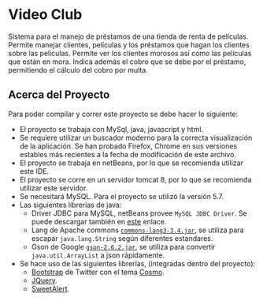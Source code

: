 # Video Club 

Sistema para el manejo de préstamos de una tienda de renta de películas.
Permite manejar clientes, películas y los préstamos que hagan los clientes
sobre las películas. Permite ver los clientes morosos así como las películas
que están en mora.
Indíca además el cobro que se debe por el préstamo, permitiendo el cálculo
del cobro por multa.

## Acerca del Proyecto
Para poder compilar y correr este proyecto se debe hacer lo siguiente:

- El proyecto se trabaja con MySql, java, javascript y html.
- Se requiere utilizar un buscador moderno para la correcta visualización de la aplicación.
Se han probado Firefox, Chrome en sus versiones estables más recientes a la fecha de
modificación de este archivo.
- El proyecto se trabaja en netBeans, por lo que se recomienda utilizar este
IDE.
- El proyecto se corre en un servidor tomcat 8, por lo que se recomienda utilizar
este servidor.
- Se necesitará MySQL. Para el proyecto se utilizó la versión 5.7.
- Las siguientes librerias de java: 
  - Driver JDBC para MySQL, netBeans provee ```MySQL JDBC Driver```. Se puede descargar también
  en [este](http://mvnrepository.com/artifact/mysql/mysql-connector-java) enlace.
  - Lang de Apache commons 
  [```commons-lang3-3.4.jar```](http://mvnrepository.com/artifact/org.apache.commons/commons-lang3/3.4), 
  se utiliza para escapar ```java.lang.String``` según diferentes estandares.
  - Gson de Google 
  [```gson-2.6.2.jar```](http://mvnrepository.com/artifact/com.google.code.gson/gson/2.6.2), 
  se utiliza para convertir ```java.util.ArrayList``` a json rápidamente.
- Se hace uso de las siguientes librerías, (integradas dentro del proyecto):
  - [Bootstrap](http://getbootstrap.com/) de Twitter con el tema [Cosmo](https://bootswatch.com/cosmo/).
  - [JQuery](https://jquery.com/).
  - [SweetAlert](http://t4t5.github.io/sweetalert/).
